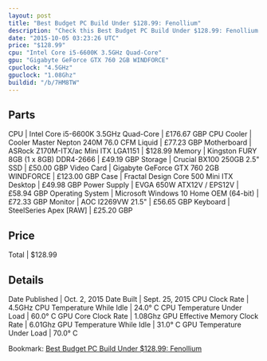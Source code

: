 ```yaml
---
layout: post
title: "Best Budget PC Build Under $128.99: Fenollium"
description: "Check this Best Budget PC Build Under $128.99: Fenollium. CPU: Intel Core i5-6600K 3.5GHz Quad-Core, CPU Cooler: Cooler Master Nepton 240M 76.0 CFM Liquid, Motherboard: AS"
date: "2015-10-05 03:23:26 UTC"
price: "$128.99"
cpu: "Intel Core i5-6600K 3.5GHz Quad-Core"
gpu: "Gigabyte GeForce GTX 760 2GB WINDFORCE"
cpuclock: "4.5GHz"
gpuclock: "1.08Ghz"
buildid: "/b/7HM8TW"
---
```


## Parts

CPU | Intel Core i5-6600K 3.5GHz Quad-Core | £176.67 GBP
CPU Cooler | Cooler Master Nepton 240M 76.0 CFM Liquid | £77.23 GBP
Motherboard | ASRock Z170M-ITX/ac Mini ITX LGA1151 | $128.99
Memory | Kingston FURY 8GB (1 x 8GB) DDR4-2666 | £49.19 GBP
Storage | Crucial BX100 250GB 2.5" SSD | £50.00 GBP
Video Card | Gigabyte GeForce GTX 760 2GB WINDFORCE | £123.00 GBP
Case | Fractal Design Core 500 Mini ITX Desktop | £49.98 GBP
Power Supply | EVGA 650W ATX12V / EPS12V | £58.94 GBP
Operating System | Microsoft Windows 10 Home OEM (64-bit) | £72.33 GBP
Monitor | AOC I2269VW 21.5" | £56.65 GBP
Keyboard | SteelSeries Apex [RAW] | £25.20 GBP

## Price

Total | $128.99

## Details

Date Published | Oct. 2, 2015
Date Built | Sept. 25, 2015
CPU Clock Rate | 4.5GHz
CPU Temperature While Idle | 24.0° C
CPU Temperature Under Load | 60.0° C
GPU Core Clock Rate | 1.08Ghz
GPU Effective Memory Clock Rate | 6.01Ghz
GPU Temperature While Idle | 31.0° C
GPU Temperature Under Load | 70.0° C


Bookmark: [Best Budget PC Build Under $128.99: Fenollium](http://pcbuilders.github.io/2015/10/05/best-budget-pc-build-under-128-dollars-dot-99-fenollium/)

